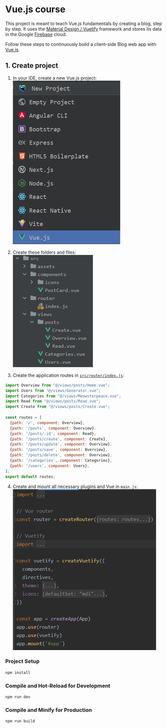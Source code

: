 # Vue.js course

This project is meant to teach Vue.js fundamentals by creating a blog, step by step. It uses the [Material Design / Vuetify](https://vuetifyjs.com/en/) framework and stores its data in the Google [Firebase](https://firebase.google.com/) cloud.

Follow these steps to continuously build a client-side Blog web app with [Vue.js](https://vuejs.org/guide/introduction.html).

## 1. Create project
1. In your IDE, create a new Vue.js project:
![New project](screenshots/New_project.png)


2. Create these folders and files:<br/>
![folders](screenshots/Folder_structure.png)


3. Create the application routes in [`src/router/index.js`](src/router/index.js):
```javascript
import Overview from "@/views/posts/Home.vue";
import Users from "@/views/Generator.vue";
import Categories from "@/views/Meowsterpeace.vue";
import Read from "@/views/posts/Read.vue";
import Create from "@/views/posts/Create.vue";

const routes = [
  {path: '/', component: Overview},
  {path: '/posts', component: Overview},
  {path: '/posts/:id', component: Read},
  {path: '/posts/create', component: Create},
  {path: '/posts/update', component: Overview},
  {path: '/posts/save', component: Overview},
  {path: '/posts/delete', component: Overview},
  {path: '/categories', component: Categories},
  {path: '/users', component: Users},
];
export default routes;
```

4. Create and mount all necessary plugins and Vue in `main.js`:
![main.js code](screenshots/Main_code.png)



### Project Setup
```sh
npm install
```

### Compile and Hot-Reload for Development

```sh
npm run dev
```

### Compile and Minify for Production

```sh
npm run build
```
